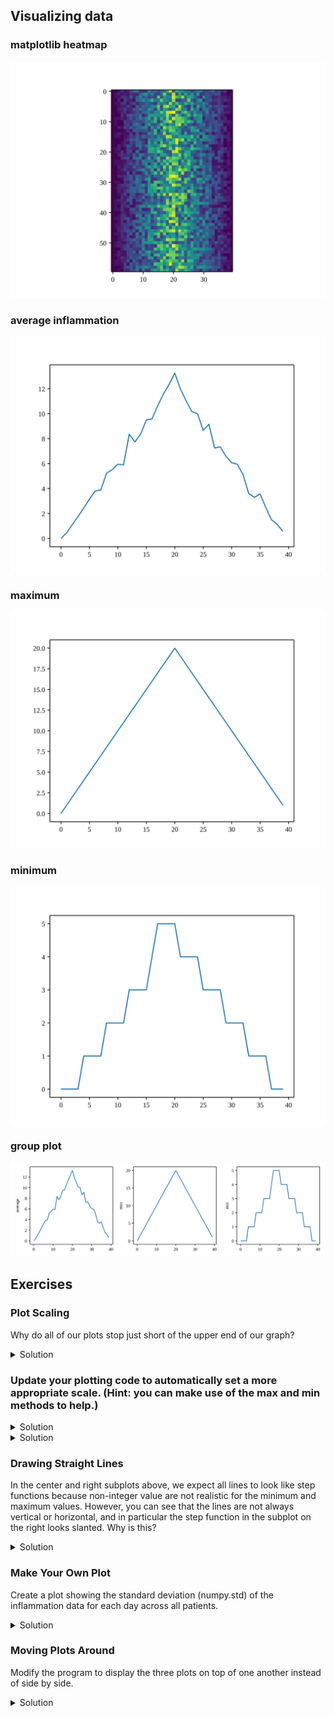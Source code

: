 
## Visualizing data

### matplotlib heatmap

![matplotlib heatmap](img/inflammation-01-imshow.svg)

### average inflammation

![average inflammation](img/inflammation-01-average.svg)

### maximum

![maximum](img/inflammation-01-maximum.svg)

### minimum

![minimum](img/inflammation-01-minimum.svg)

###  group plot

![group plot](img/inflammation-01-group-plot.svg)

## Exercises

### Plot Scaling

Why do all of our plots stop just short of the upper end of our graph?

<details>
<summary>Solution
</summary>
Because matplotlib normally sets x and y axes limits to the min and max of our data (depending on data range).
</details>

### Update your plotting code to automatically set a more appropriate scale. (Hint: you can make use of the max and min methods to help.)

<details>
<summary>Solution
</summary>

<pre>
# One method
axes3.set_ylabel('min')
axes3.plot(numpy.min(data, axis=0))
axes3.set_ylim(0,6)
</pre>

</details>

<details>
<summary>Solution
</summary>

<pre>
# A more automated approach
min_data = numpy.min(data, axis=0)
axes3.set_ylabel('min')
axes3.plot(min_data)
axes3.set_ylim(numpy.min(min_data), numpy.max(min_data) * 1.1)
</pre>

</details>

### Drawing Straight Lines

In the center and right subplots above, we expect all lines to look like step functions because non-integer value are not realistic for the minimum and maximum values. However, you can see that the lines are not always vertical or horizontal, and in particular the step function in the subplot on the right looks slanted. Why is this?

<details>
<summary>Solution
</summary>

Because matplotlib interpolates (draws a straight line) between the points. One way to do avoid this is to use the Matplotlib *drawstyle* option:

<pre>
import numpy
import matplotlib.pyplot

data = numpy.loadtxt(fname='inflammation-01.csv', delimiter=',')

fig = matplotlib.pyplot.figure(figsize=(10.0, 3.0))

axes1 = fig.add_subplot(1, 3, 1)
axes2 = fig.add_subplot(1, 3, 2)
axes3 = fig.add_subplot(1, 3, 3)

axes1.set_ylabel('average')
axes1.plot(numpy.mean(data, axis=0), drawstyle='steps-mid')

axes2.set_ylabel('max')
axes2.plot(numpy.max(data, axis=0), drawstyle='steps-mid')

axes3.set_ylabel('min')
axes3.plot(numpy.min(data, axis=0), drawstyle='steps-mid')

fig.tight_layout()

matplotlib.pyplot.show()
</pre>

</details>

### Make Your Own Plot

Create a plot showing the standard deviation (numpy.std) of the inflammation data for each day across all patients.

<details>
<summary>Solution
</summary>


<pre>
std_plot = matplotlib.pyplot.plot(numpy.std(data, axis=0))
matplotlib.pyplot.show()
</pre>

</details>

### Moving Plots Around

Modify the program to display the three plots on top of one another instead of side by side.


<details>
<summary>Solution
</summary>

<pre>
import numpy
import matplotlib.pyplot

data = numpy.loadtxt(fname='inflammation-01.csv', delimiter=',')

# change figsize (swap width and height)
fig = matplotlib.pyplot.figure(figsize=(3.0, 10.0))

# change add_subplot (swap first two parameters)
axes1 = fig.add_subplot(3, 1, 1)
axes2 = fig.add_subplot(3, 1, 2)
axes3 = fig.add_subplot(3, 1, 3)

axes1.set_ylabel('average')
axes1.plot(numpy.mean(data, axis=0))

axes2.set_ylabel('max')
axes2.plot(numpy.max(data, axis=0))

axes3.set_ylabel('min')
axes3.plot(numpy.min(data, axis=0))

fig.tight_layout()

matplotlib.pyplot.show()
</pre>

</details>
